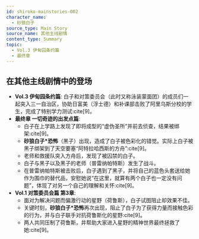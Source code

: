 ```yaml
---
id: shiroko-mainstories-002
character_name:
  - 砂狼白子
source_type: Main Story
source_name: 其他主线剧情
content_type: Summary
topic:
  - Vol.3 伊甸园条约篇
  - 最终章
---
```

## 在其他主线剧情中的登场
*   **Vol.3 伊甸园条约篇**: 白子和对策委员会（此时又称泳装蒙面团）的成员们一起突入三一自治区，协助日富美（浮士德）和补课部击败了阿里乌斯分校的学生，完成了特别学力测试:cite[9]。
*   **最终章 一切奇迹的出发点篇**:
    *   白子在上学路上发现了即将成型的“虚伪圣所”并前去侦查，结果被绑架:cite[9]。
    *   **砂狼白子\*恐怖**（黑子）出现，造成了白子被色彩化的错觉。实际上白子被黑子绑架到了天空要塞“阿特拉哈西斯的方舟”:cite[9]。
    *   老师和救援队突入方舟后，发现了被囚禁的白子。
    *   白子与黑子以及黑子的老师（普雷纳帕特斯）发生了战斗。
    *   在普雷纳帕特斯被击败后，白子遇到了黑子，并将自己的蓝色头套送给她作为围巾的替代品，安慰她说“在这里，就算有两个白子也一定没有问题”，体现了对另一个自己的理解和关怀:cite[9]。
*   **Vol.1 对策委员会篇 第3章**:
    *   面对为解决问题而偏激行动的星野（荷鲁斯），白子试图阻止却效果不佳。
    *   关键时刻，**砂狼白子\*恐怖**再次出现，阻止了白子为了获得力量而接触色彩的行为，并与白子联手对抗荷鲁斯化的星野:cite[9]。
    *   两人共同压制了荷鲁斯，并帮助大家进入星野的精神世界最终拯救了她:cite[9]。
